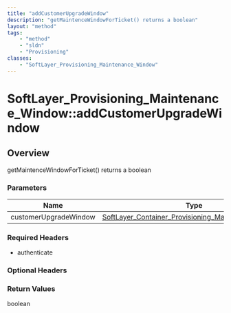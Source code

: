 ```yaml
---
title: "addCustomerUpgradeWindow"
description: "getMaintenceWindowForTicket() returns a boolean"
layout: "method"
tags:
    - "method"
    - "sldn"
    - "Provisioning"
classes:
    - "SoftLayer_Provisioning_Maintenance_Window"
---
```

# SoftLayer_Provisioning_Maintenance_Window::addCustomerUpgradeWindow
## Overview 
getMaintenceWindowForTicket() returns a boolean 

### Parameters 
|Name | Type | Description |
| --- | --- | --- |
|customerUpgradeWindow| <a href='/reference/datatypes/SoftLayer_Container_Provisioning_Maintenance_Window'>SoftLayer_Container_Provisioning_Maintenance_Window </a>| |


### Required Headers
* authenticate

### Optional Headers

### Return Values
boolean
